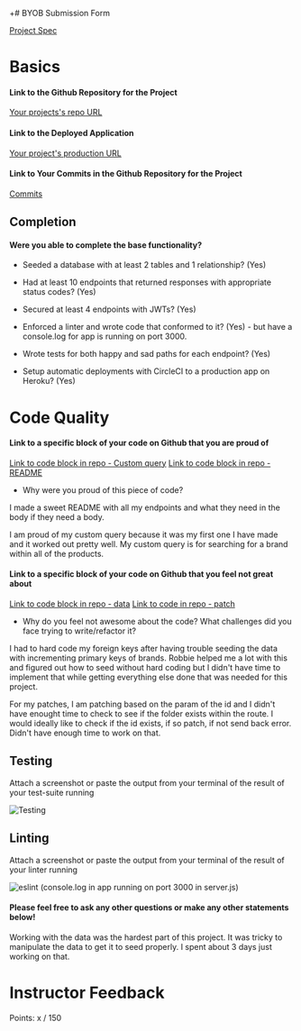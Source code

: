 +# BYOB Submission Form

[Project Spec](http://frontend.turing.io/projects/build-your-own-backend.html)
	
# Basics

#### Link to the Github Repository for the Project
[Your projects's repo URL](https://github.com/becs919/build-your-own-backend)
		
#### Link to the Deployed Application
[Your project's production URL](https://polish-data.herokuapp.com/)

#### Link to Your Commits in the Github Repository for the Project
		
[Commits](https://github.com/becs919/build-your-own-backend/commits/master)
	
## Completion
		
#### Were you able to complete the base functionality?
	
* Seeded a database with at least 2 tables and 1 relationship?
	(Yes)
		
* Had at least 10 endpoints that returned responses with appropriate status codes?
	(Yes)
		
* Secured at least 4 endpoints with JWTs?
	(Yes)
	
* Enforced a linter and wrote code that conformed to it?
	(Yes) - but have a console.log for app is running on port 3000. 
		
* Wrote tests for both happy and sad paths for each endpoint?
	(Yes)
	
* Setup automatic deployments with CircleCI to a production app on Heroku?
	(Yes)
		
# Code Quality
	
#### Link to a specific block of your code on Github that you are proud of
[Link to code block in repo - Custom query](https://github.com/becs919/build-your-own-backend/blob/master/server.js#L63-L92)
[Link to code block in repo - README](https://github.com/becs919/build-your-own-backend/blob/master/README.md)

* Why were you proud of this piece of code?
		
I made a sweet README with all my endpoints and what they need in the body if they need a body. 
	
I am proud of my custom query because it was my first one I have made and it worked out pretty well. My custom query is for searching for a brand within all of the products. 
	
#### Link to a specific block of your code on Github that you feel not great about
[Link to code block in repo - data](https://github.com/becs919/build-your-own-backend/blob/master/data/newPolishData.js#L1-L5)
[Link to code in repo - patch](https://github.com/becs919/build-your-own-backend/blob/master/server.js#L103-L132)

* Why do you feel not awesome about the code? What challenges did you face trying to write/refactor it?
	
I had to hard code my foreign keys after having trouble seeding the data with incrementing primary keys of brands. Robbie helped me a lot with this and figured out how to seed without hard coding but I didn't have time to implement that while getting everything else done that was needed for this project. 
		
For my patches, I am patching based on the param of the id and I didn't have enought time to check to see if the folder exists within the route. I would ideally like to check if the id exists, if so patch, if not send back error. Didn't have enough time to work on that. 
		
## Testing
		
Attach a screenshot or paste the output from your terminal of the result of your test-suite running

![Testing](http://g.recordit.co/nEg8emm28A.gif)
		
## Linting
	
Attach a screenshot or paste the output from your terminal of the result of your linter running

![eslint](http://g.recordit.co/kINo69Lg0p.gif)
	(console.log in app running on port 3000 in server.js)
	
#### Please feel free to ask any other questions or make any other statements below!
	
Working with the data was the hardest part of this project. It was tricky to manipulate the data to get it to seed properly. I spent about 3 days just working on that. 

# Instructor Feedback
		
Points: x / 150
